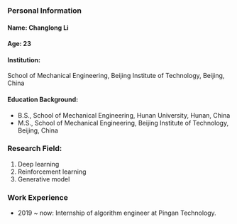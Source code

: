 ### Personal Information
#### Name: Changlong Li
#### Age: 23
#### Institution: 
School of Mechanical Engineering, Beijing Institute of Technology, Beijing, China
#### Education Background: 
- B.S., School of Mechanical Engineering, Hunan University, Hunan, China
- M.S., School of Mechanical Engineering, Beijing Institute of Technology, Beijing, China

### Research Field: 
1. Deep learning
2. Reinforcement learning
3. Generative model

### Work Experience
- 2019 ~ now: Internship of algorithm engineer at Pingan Technology.
